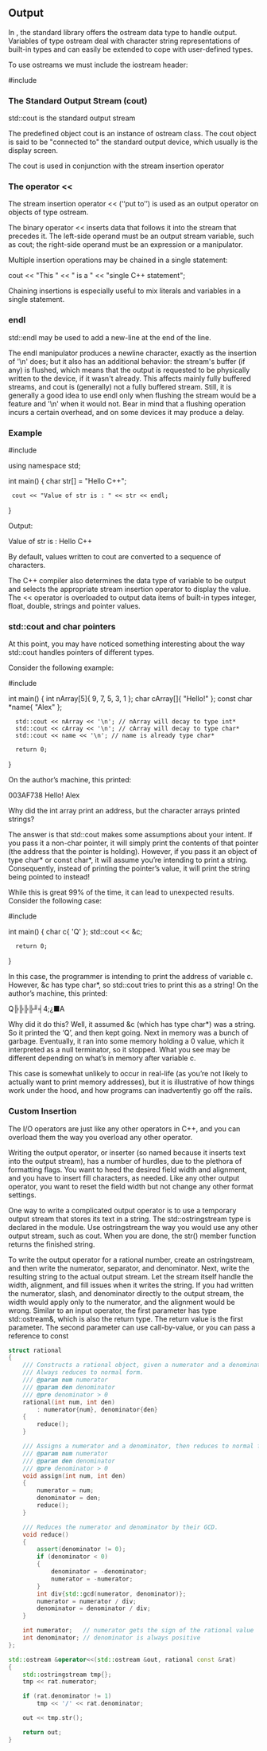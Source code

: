 ## Output

In <ostream>, the standard library offers the ostream data type to handle output. Variables of type ostream deal with character string representations of built-in types and can easily be extended to cope with user-defined types.

To use ostreams we must include the iostream header:

  #include <iostream>



### The Standard Output Stream (cout)

std::cout is the standard output stream

The predefined object cout is an instance of ostream class. The cout object is said to be "connected to" the standard output device, which usually is the display screen.

The cout is used in conjunction with the stream insertion operator



### The operator <<

The stream insertion operator << (‘‘put to’’) is used as an output operator on objects of type ostream.

The binary operator << inserts data that follows it into the stream that precedes it. The left-side operand must be an output stream variable, such as cout; the right-side operand must be an expression or a manipulator.

Multiple insertion operations may be chained in a single statement:

  cout << "This " << " is a " << "single C++ statement";

Chaining insertions is especially useful to mix literals and variables in a single statement.


### endl

std::endl may be used to add a new-line at the end of the line.

The endl manipulator produces a newline character, exactly as the insertion of '\n' does; but it also has an additional behavior: the stream's buffer (if any) is flushed, which means that the output is requested to be physically written to the device, if it wasn't already. This affects mainly fully buffered streams, and cout is (generally) not a fully buffered stream. Still, it is generally a good idea to use endl only when flushing the stream would be a feature and '\n' when it would not. Bear in mind that a flushing operation incurs a certain overhead, and on some devices it may produce a delay.


### Example

  #include <iostream>

  using namespace std;

  int main() {
     char str[] = "Hello C++";

     cout << "Value of str is : " << str << endl;
  }

Output:

  Value of str is : Hello C++


By default, values written to cout are converted to a sequence of characters.

The C++ compiler also determines the data type of variable to be output and selects the appropriate stream insertion operator to display the value. The << operator is overloaded to output data items of built-in types integer, float, double, strings and pointer values.



### std::cout and char pointers

At this point, you may have noticed something interesting about the way std::cout handles pointers of different types.

Consider the following example:

  #include <iostream>

  int main()
  {
      int nArray[5]{ 9, 7, 5, 3, 1 };
      char cArray[]{ "Hello!" };
      const char *name{ "Alex" };

      std::cout << nArray << '\n'; // nArray will decay to type int*
      std::cout << cArray << '\n'; // cArray will decay to type char*
      std::cout << name << '\n'; // name is already type char*

      return 0;
  }

On the author’s machine, this printed:

  003AF738
  Hello!
  Alex

Why did the int array print an address, but the character arrays printed strings?

The answer is that std::cout makes some assumptions about your intent. If you pass it a non-char pointer, it will simply print the contents of that pointer (the address that the pointer is holding). However, if you pass it an object of type char\* or const char\*, it will assume you’re intending to print a string. Consequently, instead of printing the pointer’s value, it will print the string being pointed to instead!

While this is great 99% of the time, it can lead to unexpected results. Consider the following case:

  #include <iostream>

  int main()
  {
      char c{ 'Q' };
      std::cout << &c;

      return 0;
  }

In this case, the programmer is intending to print the address of variable c. However, &c has type char*, so std::cout tries to print this as a string! On the author’s machine, this printed:

Q╠╠╠╠╜╡4;¿■A

Why did it do this? Well, it assumed &c (which has type char*) was a string. So it printed the ‘Q’, and then kept going. Next in memory was a bunch of garbage. Eventually, it ran into some memory holding a 0 value, which it interpreted as a null terminator, so it stopped. What you see may be different depending on what’s in memory after variable c.

This case is somewhat unlikely to occur in real-life (as you’re not likely to actually want to print memory addresses), but it is illustrative of how things work under the hood, and how programs can inadvertently go off the rails.




### Custom Insertion
The I/O operators are just like any other operators in C++, and you can overload them the way you overload any other operator.

Writing the output operator, or inserter (so named because it inserts text into the output stream), has a number of hurdles, due to the plethora of formatting flags. You want to heed the desired field width and alignment, and you have to insert fill characters, as needed. Like any other output operator, you want to reset the field width but not change any other format settings.

One way to write a complicated output operator is to use a temporary output stream that stores its text in a string. The std::ostringstream type is declared in the <sstream> module. Use ostringstream the way you would use any other output stream, such as cout. When you are done, the str() member function returns the finished string.

To write the output operator for a rational number, create an ostringstream, and then write the numerator, separator, and denominator. Next, write the resulting string to the actual output stream. Let the stream itself handle the width, alignment, and fill issues when it writes the string. If you had written the numerator, slash, and denominator directly to the output stream, the width would apply only to the numerator, and the alignment would be wrong. Similar to an input operator, the first parameter has type std::ostream&, which is also the return type. The return value is the first parameter. The second parameter can use call-by-value, or you can pass a reference to const

```cpp
struct rational
{
    /// Constructs a rational object, given a numerator and a denominator.
    /// Always reduces to normal form.
    /// @param num numerator
    /// @param den denominator
    /// @pre denominator > 0
    rational(int num, int den)
        : numerator{num}, denominator{den}
    {
        reduce();
    }

    /// Assigns a numerator and a denominator, then reduces to normal form.
    /// @param num numerator
    /// @param den denominator
    /// @pre denominator > 0
    void assign(int num, int den)
    {
        numerator = num;
        denominator = den;
        reduce();
    }

    /// Reduces the numerator and denominator by their GCD.
    void reduce()
    {
        assert(denominator != 0);
        if (denominator < 0)
        {
            denominator = -denominator;
            numerator = -numerator;
        }
        int div{std::gcd(numerator, denominator)};
        numerator = numerator / div;
        denominator = denominator / div;
    }

    int numerator;   // numerator gets the sign of the rational value
    int denominator; // denominator is always positive
};

std::ostream &operator<<(std::ostream &out, rational const &rat)
{
    std::ostringstream tmp{};
    tmp << rat.numerator;

    if (rat.denominator != 1)
        tmp << '/' << rat.denominator;

    out << tmp.str();

    return out;
}
```
